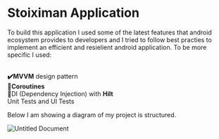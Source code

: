 # Stoiximan Application

To build this application I used some of the latest features that android ecosystem provides to developers and I tried to follow best practies to implement
an efficient and resielient android application. To be more specific I used: 

<b><br>✔️MVVM</b> design pattern</br>
<b>🔄Coroutines</b>
<br>💉DI (Dependency Injection) with <b>Hilt</b></br>
Unit Tests and UI Tests

Below I am showing a diagram of my project is structured.


![Untitled Document](https://user-images.githubusercontent.com/34012037/153933962-5625f0eb-2293-4b2b-8b9a-d106036be491.png)

